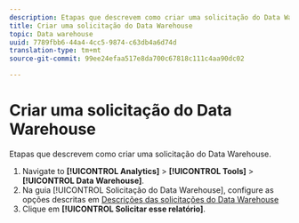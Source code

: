 ```yaml
---
description: Etapas que descrevem como criar uma solicitação do Data Warehouse.
title: Criar uma solicitação do Data Warehouse
topic: Data warehouse
uuid: 7789fbb6-44a4-4cc5-9874-c63db4a6d74d
translation-type: tm+mt
source-git-commit: 99ee24efaa517e8da700c67818c111c4aa90dc02

---
```



# Criar uma solicitação do Data Warehouse

Etapas que descrevem como criar uma solicitação do Data Warehouse.

1. Navigate to **[!UICONTROL Analytics]** &gt; **[!UICONTROL Tools]** &gt; **[!UICONTROL Data Warehouse]**.
1. Na guia [!UICONTROL Solicitação do Data Warehouse], configure as opções descritas em [Descrições das solicitações do Data Warehouse](/help/export/data-warehouse/data-warehouse.md#section_F21C78ED36884C389C852E876AF5CDE8)
1. Clique em **[!UICONTROL Solicitar esse relatório]**.
